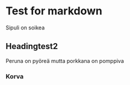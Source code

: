 # Test for markdown

Sipuli on soikea

## Headingtest2

Peruna on pyöreä
	mutta porkkana on pomppiva

### Korva
